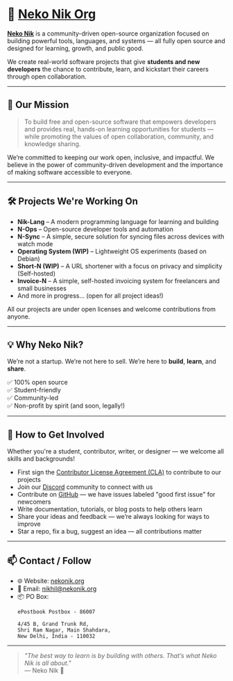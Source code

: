 # 🐾 [Neko Nik Org](https://nekonik.org)

**[Neko Nik](https://nekonik.org)** is a community-driven open-source organization focused on building powerful tools, languages, and systems — all fully open source and designed for learning, growth, and public good.

We create real-world software projects that give **students and new developers** the chance to contribute, learn, and kickstart their careers through open collaboration.

---

## 🎯 Our Mission

> To build free and open-source software that empowers developers and provides real, hands-on learning opportunities for students — while promoting the values of open collaboration, community, and knowledge sharing.

We’re committed to keeping our work open, inclusive, and impactful. We believe in the power of community-driven development and the importance of making software accessible to everyone.

---

## 🛠️ Projects We're Working On

- **Nik-Lang** – A modern programming language for learning and building
- **N-Ops** – Open-source developer tools and automation
- **N-Sync** – A simple, secure solution for syncing files across devices with watch mode
- **Operating System (WIP)** – Lightweight OS experiments (based on Debian)
- **Short-N (WIP)** – A URL shortener with a focus on privacy and simplicity (Self-hosted)
- **Invoice-N** – A simple, self-hosted invoicing system for freelancers and small businesses
- And more in progress... (open for all project ideas!)

All our projects are under open licenses and welcome contributions from anyone.

---

## 💡 Why Neko Nik?

We’re not a startup. We’re not here to sell.
We’re here to **build**, **learn**, and **share**.

✅ 100% open source  
✅ Student-friendly  
✅ Community-led  
✅ Non-profit by spirit (and soon, legally!)  

---

## 🙌 How to Get Involved

Whether you're a student, contributor, writer, or designer — we welcome all skills and backgrounds!

- First sign the [Contributor License Agreement (CLA)](https://sign.nekonik.com/d/FqXLvn6D39yXJG) to contribute to our projects
- Join our [Discord](https://discord.com/invite/PYqHVUGdwv) community to connect with us
- Contribute on [GitHub](https://github.com/Neko-Nik-Org) — we have issues labeled "good first issue" for newcomers
- Write documentation, tutorials, or blog posts to help others learn
- Share your ideas and feedback — we’re always looking for ways to improve
- Star a repo, fix a bug, suggest an idea — all contributions matter

---

## 📫 Contact / Follow

- 🌐 Website: [nekonik.org](https://nekonik.org)
- 💌 Email: nikhil@nekonik.org
- 📦 PO Box:
    ```
    ePostbook Postbox - 86007

    4/45 B, Grand Trunk Rd,
    Shri Ram Nagar, Main Shahdara,
    New Delhi, India - 110032
    ```

---

> _"The best way to learn is by building with others. That’s what Neko Nik is all about."_  
> — Neko Nik 🐾
